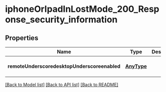 # iphoneOrIpadInLostMode_200_Response_security_information

## Properties
Name | Type | Description | Notes
------------ | ------------- | ------------- | -------------
**remoteUnderscoredesktopUnderscoreenabled** | [**AnyType**](.md) |  | [optional] [default to null]

[[Back to Model list]](../README.md#documentation-for-models) [[Back to API list]](../README.md#documentation-for-api-endpoints) [[Back to README]](../README.md)


